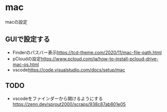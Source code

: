 # mac

macの設定

## GUIで設定する

- Finderのパスバー表示<https://tcd-theme.com/2020/11/mac-file-path.html>
- pCloudの設定<https://www.pcloud.com/ja/how-to-install-pcloud-drive-mac-os.html>
- vscode<https://code.visualstudio.com/docs/setup/mac>

## TODO

- vscodeをファインダーから開けるようにする <https://zenn.dev/sprout2000/scraps/938c87ab801e05>
